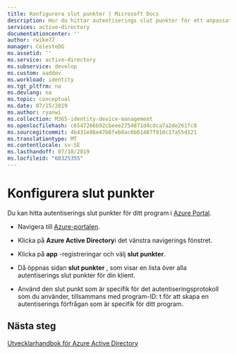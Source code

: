```yaml
---
title: Konfigurera slut punkter | Microsoft Docs
description: Hur du hittar autentiserings slut punkter för ett anpassat program som du utvecklar eller registrerar med Azure AD.
services: active-directory
documentationcenter: ''
author: rwike77
manager: CelesteDG
ms.assetid: ''
ms.service: active-directory
ms.subservice: develop
ms.custom: aaddev
ms.workload: identity
ms.tgt_pltfrm: na
ms.devlang: na
ms.topic: conceptual
ms.date: 07/15/2019
ms.author: ryanwi
ms.collection: M365-identity-device-management
ms.openlocfilehash: c6547266b92cbeee2754871d4cdca7a2de261fc8
ms.sourcegitcommit: 4b431e86e47b6feb8ac6b61487f910c17a55d121
ms.translationtype: MT
ms.contentlocale: sv-SE
ms.lasthandoff: 07/18/2019
ms.locfileid: "68325355"
---
```

# <a name="how-to-configure-endpoints"></a>Konfigurera slut punkter

Du kan hitta autentiserings slut punkter för ditt program i [Azure Portal](https://portal.azure.com).

-   Navigera till [Azure-portalen](https://portal.azure.com).

-   Klicka på **Azure Active Directory**i det vänstra navigerings fönstret.

-   Klicka på **app** -registreringar och välj **slut punkter**.

-   Då öppnas sidan **slut punkter** , som visar en lista över alla autentiserings slut punkter för din klient.

-   Använd den slut punkt som är specifik för det autentiseringsprotokoll som du använder, tillsammans med program-ID: t för att skapa en autentiserings förfrågan som är specifik för ditt program.

## <a name="next-steps"></a>Nästa steg
[Utvecklarhandbok för Azure Active Directory](https://docs.microsoft.com/azure/active-directory/develop/active-directory-developers-guide)
